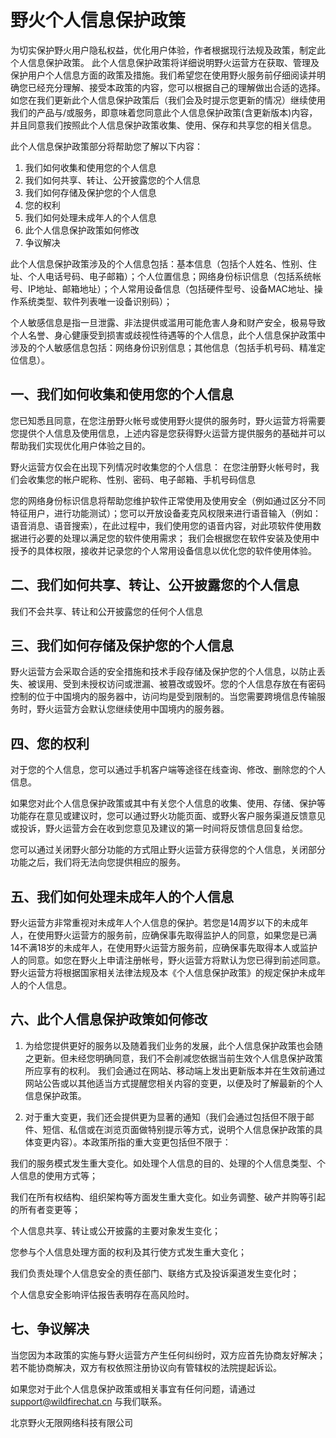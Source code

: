 # 野火个人信息保护政策


为切实保护野火用户隐私权益，优化用户体验，作者根据现行法规及政策，制定此个人信息保护政策。 此个人信息保护政策将详细说明野火运营方在获取、管理及保护用户个人信息方面的政策及措施。我们希望您在使用野火服务前仔细阅读并明确您已经充分理解、接受本政策的内容，您可以根据自己的理解做出合适的选择。如您在我们更新此个人信息保护政策后（我们会及时提示您更新的情况）继续使用我们的产品与/或服务，即意味着您同意此个人信息保护政策(含更新版本)内容，并且同意我们按照此个人信息保护政策收集、使用、保存和共享您的相关信息。

此个人信息保护政策部分将帮助您了解以下内容：

1. 我们如何收集和使用您的个人信息
2. 我们如何共享、转让、公开披露您的个人信息
3. 我们如何存储及保护您的个人信息
4. 您的权利
5. 我们如何处理未成年人的个人信息
6. 此个人信息保护政策如何修改
7. 争议解决

此个人信息保护政策涉及的个人信息包括：基本信息（包括个人姓名、性别、住址、个人电话号码、电子邮箱）；个人位置信息；网络身份标识信息（包括系统帐号、IP地址、邮箱地址）；个人常用设备信息（包括硬件型号、设备MAC地址、操作系统类型、软件列表唯一设备识别码）；

个人敏感信息是指一旦泄露、非法提供或滥用可能危害人身和财产安全，极易导致个人名誉、身心健康受到损害或歧视性待遇等的个人信息，此个人信息保护政策中涉及的个人敏感信息包括：网络身份识别信息；其他信息（包括手机号码、精准定位信息）。


## 一、我们如何收集和使用您的个人信息

您已知悉且同意，在您注册野火帐号或使用野火提供的服务时，野火运营方将需要您提供个人信息及使用信息，上述内容是您获得野火运营方提供服务的基础并可以帮助我们实现优化用户体验之目的。

野火运营方仅会在出现下列情况时收集您的个人信息：
在您注册野火帐号时，我们会收集您的帐户昵称、性别、密码、电子邮箱、手机号码信息

您的网络身份标识信息将帮助您维护软件正常使用及使用安全（例如通过区分不同特征用户，进行功能测试）；您可以开放设备麦克风权限来进行语音输入（例如：语音消息、语音搜索），在此过程中，我们使用您的语音内容，对此项软件使用数据进行必要的处理以满足您的软件使用需求； 我们会根据您在软件安装及使用中授予的具体权限，接收并记录您的个人常用设备信息以优化您的软件使用体验。



## 二、我们如何共享、转让、公开披露您的个人信息

我们不会共享、转让和公开披露您的任何个人信息


## 三、我们如何存储及保护您的个人信息

野火运营方会采取合适的安全措施和技术手段存储及保护您的个人信息，以防止丢失、被误用、受到未授权访问或泄漏、被篡改或毁坏。您的个人信息存放在有密码控制的位于中国境内的服务器中，访问均是受到限制的。当您需要跨境信息传输服务时，野火运营方会默认您继续使用中国境内的服务器。


## 四、您的权利

对于您的个人信息，您可以通过手机客户端等途径在线查询、修改、删除您的个人信息。

如果您对此个人信息保护政策或其中有关您个人信息的收集、使用、存储、保护等功能存在意见或建议时，您可以通过野火功能页面、或野火客户服务渠道反馈意见或投诉，野火运营方会在收到您意见及建议的第一时间将反馈信息回复给您。

您可以通过关闭野火部分功能的方式阻止野火运营方获得您的个人信息，关闭部分功能之后，我们将无法向您提供相应的服务。


## 五、我们如何处理未成年人的个人信息

野火运营方非常重视对未成年人个人信息的保护。若您是14周岁以下的未成年人，在使用野火运营方的服务前，应确保事先取得监护人的同意，如果您是已满14不满18岁的未成年人，在使用野火运营方服务前，应确保事先取得本人或监护人的同意。如您在野火上申请注册帐号，野火运营方将默认为您已得到前述同意。野火运营方将根据国家相关法律法规及本《个人信息保护政策》的规定保护未成年人的个人信息。

## 六、此个人信息保护政策如何修改

1. 为给您提供更好的服务以及随着我们业务的发展，此个人信息保护政策也会随之更新。但未经您明确同意，我们不会削减您依据当前生效个人信息保护政策所应享有的权利。
我们会通过在网站、移动端上发出更新版本并在生效前通过网站公告或以其他适当方式提醒您相关内容的变更，以便及时了解最新的个人信息保护政策。

2. 对于重大变更，我们还会提供更为显著的通知（我们会通过包括但不限于邮件、短信、私信或在浏览页面做特别提示等方式，说明个人信息保护政策的具体变更内容）。本政策所指的重大变更包括但不限于：

我们的服务模式发生重大变化。如处理个人信息的目的、处理的个人信息类型、个人信息的使用方式等；

我们在所有权结构、组织架构等方面发生重大变化。如业务调整、破产并购等引起的所有者变更等；

个人信息共享、转让或公开披露的主要对象发生变化；

您参与个人信息处理方面的权利及其行使方式发生重大变化；

我们负责处理个人信息安全的责任部门、联络方式及投诉渠道发生变化时；

个人信息安全影响评估报告表明存在高风险时。


## 七、争议解决

当您因为本政策的实施与野火运营方产生任何纠纷时，双方应首先协商友好解决；若不能协商解决，双方有权依照注册协议向有管辖权的法院提起诉讼。

如果您对于此个人信息保护政策或相关事宜有任何问题，请通过 support@wildfirechat.cn 与我们联系。


北京野火无限网络科技有限公司